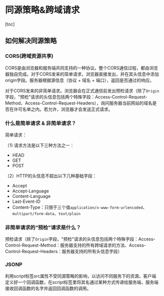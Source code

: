 # **同源策略&跨域请求**

[toc]





## 如何解决同源策略

### CORS(跨域资源共享)

CORS是由浏览器和服务端共同支持的一种协议。整个CORS通信过程，都由浏览器独自完成。对于CORS发来的简单请求，浏览器直接发出，并在其头信息中添加origin字段。服务器根据源信息（协议 + 域名 + 端口），返回是否通过的响应。

对于CORS发来的非简单请求。浏览器会在正式通信前发出预检请求（除了`Origin`字段，"预检"请求的头信息包括两个特殊字段：Access-Control-Request-Method、Access-Control-Request-Headers），询问服务器当前网站的域名是否在许可名单之内。若允许，浏览器才会发送正式请求。

### 什么是简单请求 & 非简单请求？

简单请求：

（1) 请求方法是以下三种方法之一：

- HEAD
- GET
- POST

（2）HTTP的头信息不超出以下几种基础字段：

- Accept
- Accept-Language
- Content-Language
- Last-Event-ID
- Content-Type：只限于三个值`application/x-www-form-urlencoded`、`multipart/form-data`、`text/plain`

### 非简单请求的“预检"请求是什么？

预检请求（除了`Origin`字段，"预检"请求的头信息包括两个特殊字段：Access-Control-Request-Method：服务器支持的所有跨域请求的方法、Access-Control-Request-Headers：服务器支持的所有头信息字段）

### JSONP

利用script标签src属性不受同源策略的影响，以访问不同服务下的资源。客户端定义好一个回调函数，在script标签里将其名通过某种方式传递给服务端，服务端接收回调函数的名字并返回回调函数的调用。